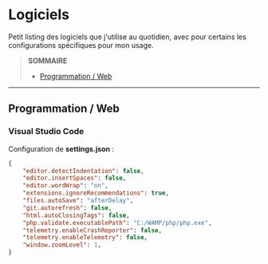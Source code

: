 # Logiciels

Petit listing des logiciels que j'utilise au quotidien, avec pour certains les configurations spécifiques pour mon usage.

> **SOMMAIRE**
> + [Programmation / Web](#programmation--web)

---

## Programmation / Web

### Visual Studio Code

Configuration de **settings.json** :

```json
{
	"editor.detectIndentation": false,
	"editor.insertSpaces": false,
	"editor.wordWrap": "on",
	"extensions.ignoreRecommendations": true,
	"files.autoSave": "afterDelay",
	"git.autorefresh": false,
	"html.autoClosingTags": false,
	"php.validate.executablePath": "C:/WAMP/php/php.exe",
	"telemetry.enableCrashReporter": false,
	"telemetry.enableTelemetry": false,
	"window.zoomLevel": 1,
}
```
